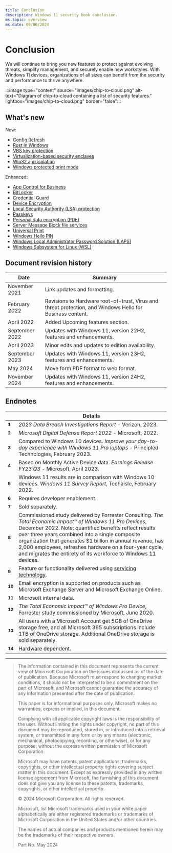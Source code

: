```yaml
---
title: Conclusion
description: Windows 11 security book conclusion.
ms.topic: overview
ms.date: 09/06/2024
---
```


# Conclusion

We will continue to bring you new features to protect against evolving threats, simplify management, and securely enable new workstyles. With Windows 11 devices, organizations of all sizes can benefit from the security and performance to thrive anywhere.

:::image type="content" source="images/chip-to-cloud.png" alt-text="Diagram of chip-to-cloud containing a list of security features." lightbox="images/chip-to-cloud.png" border="false":::

## What's new

New:

- [Config Refresh](operating-system-security-system-security.md#-config-refresh)
- [Rust in Windows](operating-system-security-system-security.md#-rust-in-windows)
- [VBS key protection](identity-protection-advanced-credential-protection.md#-vbs-key-protection)
- [Virtualization-based security enclaves](application-security-application-isolation.md#-virtualization-based-security-enclaves)
- [Win32 app isolation](application-security-application-isolation.md#-win32-app-isolation)
- [Windows protected print mode](operating-system-security-system-security.md#-windows-protected-print-mode)

Enhanced:

- [App Control for Business](application-security-application-and-driver-control.md#app-control-for-business)
- [BitLocker](operating-system-security-encryption-and-data-protection.md#bitlocker)
- [Credential Guard](identity-protection-advanced-credential-protection.md#credential-guard)
- [Device Encryption](operating-system-security-encryption-and-data-protection.md#device-encryption)
- [Local Security Authority (LSA) protection](identity-protection-advanced-credential-protection.md#local-security-authority-lsa-protection)
- [Passkeys](identity-protection-passwordless-sign-in.md#passkeys)
- [Personal data encryption (PDE)](operating-system-security-encryption-and-data-protection.md#personal-data-encryption-pde)
- [Server Message Block file services](operating-system-security-network-security.md#server-message-block-file-services)
- [Universal Print](cloud-services-protect-your-work-information.md#universal-print)
- [Windows Hello PIN](identity-protection-passwordless-sign-in.md#windows-hello-pin)
- [Windows Local Administrator Password Solution (LAPS)](cloud-services-protect-your-work-information.md#windows-local-administrator-password-solution-laps)
- [Windows Subsystem for Linux (WSL)](application-security-application-isolation.md#windows-subsystem-for-linux-wsl)

## Document revision history

| Date | Summary |
|-|-|
|November 2021 |Link updates and formatting.|
|February 2022 |Revisions to Hardware root-of-trust, Virus and threat protection, and Windows Hello for Business content.|
|April 2022| Added Upcoming features section.|
|September 2022| Updates with Windows 11, version 22H2, features and enhancements.|
|April 2023| Minor edits and updates to edition availability.|
|September 2023| Updates with Windows 11, version 23H2, features and enhancements.|
|May 2024| Move form PDF format to web format.|
|November 2024| Updates with Windows 11, version 24H2, features and enhancements.|

## Endnotes

||Details|
|-|-|
|**<sup><a name="footnote1"></a>1</sup>**|*2023 Data Breach Investigations Report* - Verizon, 2023.|
|**<sup><a name="footnote2"></a>2</sup>**|*Microsoft Digital Defense Report 2022* - Microsoft, 2022.|
|**<sup><a name="footnote3"></a>3</sup>**| Compared to Windows 10 devices. *Improve your day-to-day experience with Windows 11 Pro laptops* - Principled Technologies, February 2023.|
|**<sup><a name="footnote4"></a>4</sup>**| Based on Monthly Active Device data. *Earnings Release FY23 Q3* - Microsoft, April 2023.|
|**<sup><a name="footnote5"></a>5</sup>**| Windows 11 results are in comparison with Windows 10 devices. *Windows 11 Survey Report*, Techaisle, February 2022.|
|**<sup><a name="footnote6"></a>6</sup>**| Requires developer enablement.|
|**<sup><a name="footnote7"></a>7</sup>**| Sold separately.|
|**<sup><a name="footnote8"></a>8</sup>**| Commissioned study delivered by Forrester Consulting. *The Total Economic Impact&trade; of Windows 11 Pro Devices*, December 2022. Note: quantified benefits reflect results over three years combined into a single composite organization that generates $1 billion in annual revenue, has 2,000 employees, refreshes hardware on a four-year cycle, and migrates the entirety of its workforce to Windows 11 devices.|
|**<sup><a name="footnote9"></a>9</sup>**|Feature or functionality delivered using [servicing technology](https://support.microsoft.com/topic/b0aa0a27-ea9a-4365-9224-cb155e517f12).|
|**<sup><a name="footnote10"></a>10</sup>**| Email encryption is supported on products such as Microsoft Exchange Server and Microsoft Exchange Online.|
|**<sup><a name="footnote11"></a>11</sup>**| Microsoft internal data.|
|**<sup><a name="footnote12"></a>12</sup>**| *The Total Economic Impact&trade; of Windows Pro Device*, Forrester study commissioned by Microsoft, June 2020.|
|**<sup><a name="footnote13"></a>13</sup>**|All users with a Microsoft Account get 5GB of OneDrive storage free, and all Microsoft 365 subscriptions include 1TB of OneDrive storage. Additional OneDrive storage is sold separately.|
|**<sup><a name="footnote14"></a>14</sup>**| Hardware dependent.|

---

> The information contained in this document represents the current view of Microsoft Corporation on the issues discussed as of the date of publication. Because Microsoft must respond to changing market conditions, it should not be interpreted to be a commitment on the part of Microsoft, and Microsoft cannot guarantee the accuracy of any information presented after the date of publication.
>
> This paper is for informational purposes only. Microsoft makes no warranties, express or implied, in this document.
>
> Complying with all applicable copyright laws is the responsibility of the user. Without limiting the rights under copyright, no part of this document may be reproduced, stored in, or introduced into a retrieval system, or transmitted in any form or by any means (electronic, mechanical, photocopying, recording, or otherwise), or for any purpose, without the express written permission of Microsoft Corporation.
>
> Microsoft may have patents, patent applications, trademarks, copyrights, or other intellectual property rights covering subject matter in this document. Except as expressly provided in any written license agreement from Microsoft, the furnishing of this document does not give you any license to these patents, trademarks, copyrights, or other intellectual property.
>
> &copy; 2024 Microsoft Corporation. All rights reserved.
>
> Microsoft, list Microsoft trademarks used in your white paper alphabetically are either registered trademarks or trademarks of Microsoft Corporation in the United States and/or other countries.
>
> The names of actual companies and products mentioned herein may be the trademarks of their respective owners.
>
> Part No. May 2024
